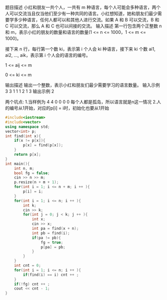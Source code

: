 题目描述
小红和朋友一共个人，一共有 m 种语言，每个人可能会多种语言，两个人可以交流当且仅当他们至少有一种共同的语言。小红想知道，她和朋友们最少需要学多少种语言，任何人都可以和其他人进行交流。如果 A 和 B 可以交流，B 和 C 可以交流，那么 A 和 C 也可以间接的交流。
输入描述
第一行包含两个正整数 n 和 m，表示小红的朋友的数量和语言的数量(1 <= n <= 1000，1 <= m <= 1000)。

接下来 n 行，每行第一个数 ki，表示第 i 个人会 ki 种语言，接下来 ki 个数 ai1, ai2, ..., aik，表示第 i 个人会的语言的编号。 

1 <= aij <= m 

0 <= ki <= m

输出描述
输出一个整数，表示小红和朋友们最少需要学习的语言数量。
输入示例
3 3
1 1
1 2
1 3
输出示例
2

两个坑点:
1.当样例为
4 4
0
0
0
0
每个人都是孤岛，所以语言就是n这一情况
2.人的编号从1开始，对应的p[i] = i时，初始化也要从1开始
```c++
#include<iostream>
#include<vector>
using namespace std;
vector<int> p;
int find(int x){
    if(x != p[x]){
        p[x] = find(p[x]);
    }
    return p[x];
}
int main(){
    int n, m;
    bool fg = false;
    cin >> n >> m;
    p.resize(n + m + 1);
    for(int i = 1; i <= n + m; i ++ ){
        p[i] = i;
    }
    for(int i = 1; i <= n; i ++ ){
        int k;
        cin >> k;
        for(int j = 0; j < k; j ++ ){
            int x;
            cin >> x;
            int pa = find(x + n);
            int pb = find(i);
            if(pa != pb){
                fg = true;
                p[pa] = pb;
            }
        }
    }
    int cnt = 0;
    for(int i = 1; i <= n; i ++ ){
        if(find(i) == i) cnt ++ ;
    }
    if(!fg) cnt ++ ;
    cout << cnt - 1;
}
    
```